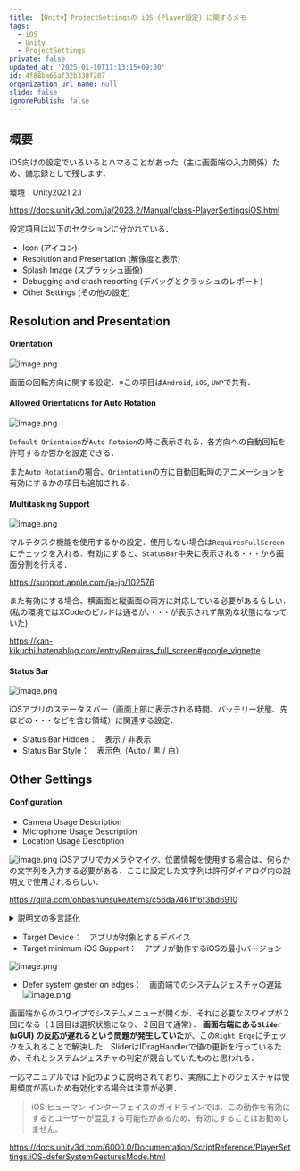 ```yaml
---
title: 【Unity】ProjectSettingsの iOS (Player設定) に関するメモ
tags:
  - iOS
  - Unity
  - ProjectSettings
private: false
updated_at: '2025-01-10T11:13:15+09:00'
id: 4f88ba65af32b330f207
organization_url_name: null
slide: false
ignorePublish: false
---
```

## 概要

iOS向けの設定でいろいろとハマることがあった（主に画面端の入力関係）ため、備忘録として残します．

環境：Unity2021.2.1

https://docs.unity3d.com/ja/2023.2/Manual/class-PlayerSettingsiOS.html

設定項目は以下のセクションに分かれている．

- Icon (アイコン)
- Resolution and Presentation (解像度と表示)
- Splash Image (スプラッシュ画像)
- Debugging and crash reporting (デバッグとクラッシュのレポート)
- Other Settings (その他の設定)

## Resolution and Presentation 

#### Orientation

![image.png](https://qiita-image-store.s3.ap-northeast-1.amazonaws.com/0/1596227/8eb58fff-d5b1-0fb1-cba6-b7403327e0bf.png)

画面の回転方向に関する設定．※この項目は`Android`, `iOS`, `UWP`で共有．

#### Allowed Orientations for Auto Rotation

![image.png](https://qiita-image-store.s3.ap-northeast-1.amazonaws.com/0/1596227/6c1a0c98-2228-bba5-bde7-52599a042964.png)

`Default Orientaion`が`Auto Rotaion`の時に表示される．各方向への自動回転を許可するか否かを設定できる．

また`Auto Rotation`の場合、`Orientation`の方に自動回転時のアニメーションを有効にするかの項目も追加される．

#### Multitasking Support

![image.png](https://qiita-image-store.s3.ap-northeast-1.amazonaws.com/0/1596227/7c7e0b13-7ba2-01aa-e0dc-49365c3ed01e.png)

マルチタスク機能を使用するかの設定．使用しない場合は`RequiresFullScreen`にチェックを入れる．有効にすると、`StatusBar`中央に表示される`・・・`から画面分割を行える．

https://support.apple.com/ja-jp/102576 

また有効にする場合、横画面と縦画面の両方に対応している必要があるらしい．
(私の環境ではXCodeのビルドは通るが、`・・・`が表示されず無効な状態になっていた)

https://kan-kikuchi.hatenablog.com/entry/Requires_full_screen#google_vignette

#### Status Bar

![image.png](https://qiita-image-store.s3.ap-northeast-1.amazonaws.com/0/1596227/37a6de4f-5650-a2aa-0918-8bba976fa660.png)

iOSアプリのステータスバー（画面上部に表示される時間、バッテリー状態、先ほどの`・・・`などを含む領域）に関連する設定．

- Status Bar Hidden：　表示 / 非表示
- Status Bar Style：　表示色（Auto / 黒 / 白）

## Other Settings


#### Configuration

- Camera Usage Description
- Microphone Usage Description
- Location Usage Desctiption

![image.png](https://qiita-image-store.s3.ap-northeast-1.amazonaws.com/0/1596227/ab00a505-7837-594b-e9bb-374bcab94859.png)
iOSアプリでカメラやマイク、位置情報を使用する場合は、何らかの文字列を入力する必要がある．ここに設定した文字列は許可ダイアログ内の説明文で使用されるらしい．

https://qiita.com/ohbashunsuke/items/c56da7461ff6f3bd6910

<details><summary>説明文の多言語化</summary>
余談だが、UnityLocalizationで多言語化対応している場合、これらの説明文は`ProjectSettings > Localization > Metadata`から`LocalizedString`を設定できる．

![image.png](https://qiita-image-store.s3.ap-northeast-1.amazonaws.com/0/1596227/2d641424-f28b-1460-946c-d2ed6c88008d.png)
</details>


- Target Device：　アプリが対象とするデバイス
- Target minimum iOS Support：　アプリが動作するiOSの最小バージョン

![image.png](https://qiita-image-store.s3.ap-northeast-1.amazonaws.com/0/1596227/a852be2f-91e7-879c-e880-e2d3b8a43d5e.png)

- Defer system gester on edges：　画面端でのシステムジェスチャの遅延 
![image.png](https://qiita-image-store.s3.ap-northeast-1.amazonaws.com/0/1596227/5c51a38b-b92d-c834-1d23-22b878dea855.png)

画面端からのスワイプでシステムメニューが開くが、それに必要なスワイプが２回になる（１回目は選択状態になり、２回目で通常）．
<b>画面右端にある`Slider` (uGUI) の反応が遅れるという問題が発生していた</b>が、この`Right Edge`にチェックを入れることで解決した．SliderはIDragHandlerで値の更新を行っているため、それとシステムジェスチャの判定が競合していたものと思われる．

一応マニュアルでは下記のように説明されており、実際に上下のジェスチャは使用頻度が高いため有効化する場合は注意が必要．

> iOS ヒューマン インターフェイスのガイドラインでは、この動作を有効にするとユーザーが混乱する可能性があるため、有効にすることはお勧めしません。

https://docs.unity3d.com/6000.0/Documentation/ScriptReference/PlayerSettings.iOS-deferSystemGesturesMode.html
